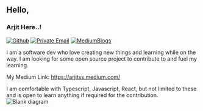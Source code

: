 

## Hello, 

### Arjit Here..! 
[![Github](https://img.shields.io/badge/GitHub-%2312100E.svg?&style=for-the-badge&logo=Github&logoColor=white)](https://github.com/arjitss)
[![Private Email](https://img.shields.io/badge/email-arjit.sharma@gmail.com-D14836.svg?&style=for-the-badge&logo=mail.ru&logoColor=white)](mailto:arjit.sharma@gmail.com)
[![MediumBlogs](https://img.shields.io/badge/Medium%20@arjitss-%2312100E.svg?&style=for-the-badge&logo=Medium&logoColor=white)](https://medium.com/@arjitss)

I am a software dev who love creating new things and learning while on the way.
I am looking for some open source project to contribute to and fuel my learning. 

My Medium Link: https://arjitss.medium.com/

I am comfortable with Typescript, Javascript, React, but not limited to these and is open to learn anything if required for the contribution.
![Blank diagram](https://user-images.githubusercontent.com/27133741/116826270-166d5580-ab8b-11eb-9ee1-e93f2ecbea5b.png)

